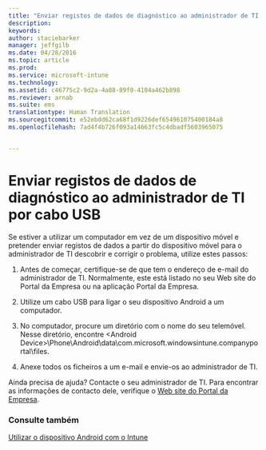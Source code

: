 ```yaml
---
title: "Enviar registos de dados de diagnóstico ao administrador de TI por cabo USB | Microsoft Intune"
description: 
keywords: 
author: staciebarker
manager: jeffgilb
ms.date: 04/28/2016
ms.topic: article
ms.prod: 
ms.service: microsoft-intune
ms.technology: 
ms.assetid: c46775c2-9d2a-4a88-89f0-4104a462b898
ms.reviewer: arnab
ms.suite: ems
translationtype: Human Translation
ms.sourcegitcommit: e52ebdd62ca68f1d9226def654961075400184a8
ms.openlocfilehash: 7ad4f4b726f093a14663fc5c4dbadf5603965075


---
```



# Enviar registos de dados de diagnóstico ao administrador de TI por cabo USB

Se estiver a utilizar um computador em vez de um dispositivo móvel e pretender enviar registos de dados a partir do dispositivo móvel para o administrador de TI descobrir e corrigir o problema, utilize estes passos:

1.  Antes de começar, certifique-se de que tem o endereço de e-mail do administrador de TI. Normalmente, este está listado no seu Web site do Portal da Empresa ou na aplicação Portal da Empresa.

2.  Utilize um cabo USB para ligar o seu dispositivo Android a um computador.

3.  No computador, procure um diretório com o nome do seu telemóvel. Nesse diretório, encontre &lt;Android Device&gt;\Phone\Android\data\com.microsoft.windowsintune.companyportal\files\.

4.  Anexe todos os ficheiros a um e-mail e envie-os ao administrador de TI.

Ainda precisa de ajuda? Contacte o seu administrador de TI. Para encontrar as informações de contacto dele, verifique o [Web site do Portal da Empresa](http://portal.manage.microsoft.com).

### Consulte também
[Utilizar o dispositivo Android com o Intune](using-your-android-device-with-intune.md)


<!--HONumber=Jun16_HO4-->


